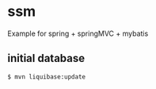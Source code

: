 # ssm

Example for spring + springMVC + mybatis

## initial database

```shell script
$ mvn liquibase:update
```
